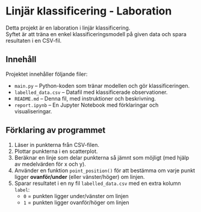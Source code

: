 # Linjär klassificering - Laboration

Detta projekt är en laboration i linjär klassificering.  
Syftet är att träna en enkel klassificeringsmodell på given data och spara resultaten i en CSV-fil.

## Innehåll
Projektet innehåller följande filer:
- `main.py` – Python-koden som tränar modellen och gör klassificeringen.
- `labelled_data.csv` – Datafil med klassificerade observationer.
- `README.md` – Denna fil, med instruktioner och beskrivning.
- `report.ipynb` – En Jupyter Notebook med förklaringar och visualiseringar.

## Förklaring av programmet

1. Läser in punkterna från CSV-filen.
2. Plottar punkterna i en scatterplot.
3. Beräknar en linje som delar punkterna så jämnt som möjligt (med hjälp av medelvärden för x och y).
4. Använder en funktion `point_position()` för att bestämma om varje punkt ligger **ovanför/under** (eller vänster/höger) om linjen.
5. Sparar resultatet i en ny fil `labelled_data.csv` med en extra kolumn `label`:
   - `0` = punkten ligger under/vänster om linjen  
   - `1` = punkten ligger ovanför/höger om linjen  

